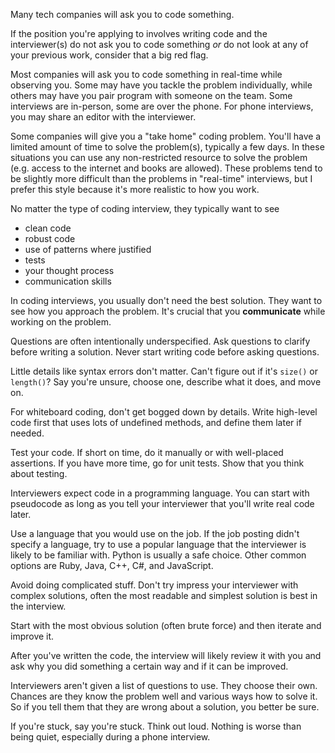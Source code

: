Many tech companies will ask you to code something.

If the position you're applying to involves writing code and the interviewer(s)
do not ask you to code something _or_ do not look at any of your previous work,
consider that a big red flag.

Most companies will ask you to code something in real-time while observing you.
Some may have you tackle the problem individually, while others may have you pair
program with someone on the team. Some interviews are in-person, some are over
the phone. For phone interviews, you may share an editor with the interviewer.

Some companies will give you a "take home" coding problem. You'll have a limited
amount of time to solve the problem(s), typically a few days. In these
situations you can use any non-restricted resource to solve the problem (e.g.
access to the internet and books are allowed). These problems tend to be
slightly more difficult than the problems in "real-time" interviews, but
I prefer this style because it's more realistic to how you work.

No matter the type of coding interview, they typically want to see
- clean code
- robust code
- use of patterns where justified
- tests
- your thought process
- communication skills

In coding interviews, you usually don't need the best solution.
They want to see how you approach the problem.
It's crucial that you **communicate** while working on the problem.

Questions are often intentionally underspecified. Ask questions to clarify
before writing a solution. Never start writing code before asking questions.

Little details like syntax errors don't matter. Can't figure out if it's
`size()` or `length()`? Say you're unsure, choose one, describe what it does,
and move on.

For whiteboard coding, don't get bogged down by details. Write high-level code
first that uses lots of undefined methods, and define them later if needed.

Test your code. If short on time, do it manually or with well-placed assertions.
If you have more time, go for unit tests. Show that you think about testing.

Interviewers expect code in a programming language. You can start with pseudocode
as long as you tell your interviewer that you'll write real code later.

Use a language that you would use on the job. If the job posting didn't specify
a language, try to use a popular language that the interviewer is likely to be
familiar with. Python is usually a safe choice. Other common options are
Ruby, Java, C++, C#, and JavaScript.

Avoid doing complicated stuff. Don't try impress your interviewer with complex
solutions, often the most readable and simplest solution is best in the
interview.

Start with the most obvious solution (often brute force) and then iterate and
improve it.

After you've written the code, the interview will likely review it with you and
ask why you did something a certain way and if it can be improved.

Interviewers aren't given a list of questions to use. They choose their own.
Chances are they know the problem well and various ways how to solve it. So if
you tell them that they are wrong about a solution, you better be sure.

If you're stuck, say you're stuck. Think out loud. Nothing is worse than being
quiet, especially during a phone interview.
